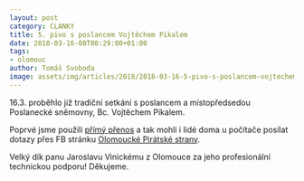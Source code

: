 ```yaml
---
layout: post
category: CLANKY
title: 5. pivo s poslancem Vojtěchem Pikalem
date: 2018-03-16-08T08:29:00+01:00
tags: 
- olomouc
author: Tomáš Svoboda
image: assets/img/articles/2018/2018-03-16-5-pivo-s-poslancem-vojtechem-pikalem.jpg   #751x422 pixelu
---
```

16.3. proběhlo již tradiční setkání s poslancem a místopředsedou Poslanecké sněmovny, Bc. Vojtěchem Pikalem. 

Poprvé jsme použili [přímý přenos](https://www.facebook.com/piratiOlomoucko/videos/1710203395706719/) a tak mohli i lidé doma u počítače posílat dotazy přes FB stránku [Olomoucké Pirátské strany](https://www.facebook.com/piratiOlomoucko/).

Velký dík panu Jaroslavu Vinickému z Olomouce za jeho profesionální technickou podporu! Děkujeme.